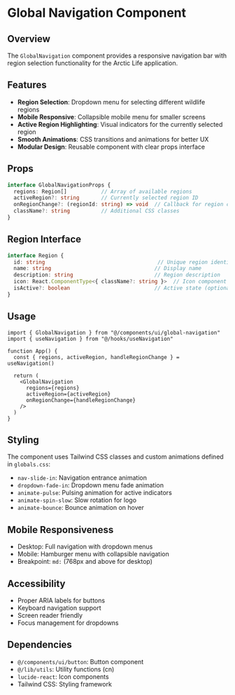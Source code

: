 # Global Navigation Component

## Overview

The `GlobalNavigation` component provides a responsive navigation bar with region selection functionality for the Arctic Life application.

## Features

- **Region Selection**: Dropdown menu for selecting different wildlife regions
- **Mobile Responsive**: Collapsible mobile menu for smaller screens
- **Active Region Highlighting**: Visual indicators for the currently selected region
- **Smooth Animations**: CSS transitions and animations for better UX
- **Modular Design**: Reusable component with clear props interface

## Props

```typescript
interface GlobalNavigationProps {
  regions: Region[]           // Array of available regions
  activeRegion?: string       // Currently selected region ID
  onRegionChange?: (regionId: string) => void  // Callback for region changes
  className?: string          // Additional CSS classes
}
```

## Region Interface

```typescript
interface Region {
  id: string                                    // Unique region identifier
  name: string                                 // Display name
  description: string                          // Region description
  icon: React.ComponentType<{ className?: string }>  // Icon component
  isActive?: boolean                           // Active state (optional)
}
```

## Usage

```tsx
import { GlobalNavigation } from "@/components/ui/global-navigation"
import { useNavigation } from "@/hooks/useNavigation"

function App() {
  const { regions, activeRegion, handleRegionChange } = useNavigation()
  
  return (
    <GlobalNavigation
      regions={regions}
      activeRegion={activeRegion}
      onRegionChange={handleRegionChange}
    />
  )
}
```

## Styling

The component uses Tailwind CSS classes and custom animations defined in `globals.css`:

- `nav-slide-in`: Navigation entrance animation
- `dropdown-fade-in`: Dropdown menu fade animation
- `animate-pulse`: Pulsing animation for active indicators
- `animate-spin-slow`: Slow rotation for logo
- `animate-bounce`: Bounce animation on hover

## Mobile Responsiveness

- Desktop: Full navigation with dropdown menus
- Mobile: Hamburger menu with collapsible navigation
- Breakpoint: `md:` (768px and above for desktop)

## Accessibility

- Proper ARIA labels for buttons
- Keyboard navigation support
- Screen reader friendly
- Focus management for dropdowns

## Dependencies

- `@/components/ui/button`: Button component
- `@/lib/utils`: Utility functions (cn)
- `lucide-react`: Icon components
- Tailwind CSS: Styling framework 